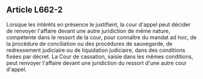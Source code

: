 Article L662-2
----
Lorsque les intérêts en présence le justifient, la cour d'appel peut décider de
renvoyer l'affaire devant une autre juridiction de même nature, compétente dans
le ressort de la cour, pour connaître du mandat ad hoc, de la procédure de
conciliation ou des procédures de sauvegarde, de redressement judiciaire ou de
liquidation judiciaire, dans des conditions fixées par décret. La Cour de
cassation, saisie dans les mêmes conditions, peut renvoyer l'affaire devant une
juridiction du ressort d'une autre cour d'appel.
